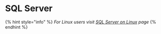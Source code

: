 # SQL Server

{% hint style="info" %}
_For Linux users visit_ [_SQL Server on Linux_](../../linux/sql-server-on-linux.md) _page_
{% endhint %}

